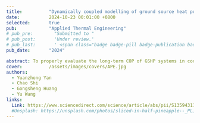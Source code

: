 ```yaml
---
title:          "Dynamically coupled modelling of ground source heat pump systems considering groundwater flow and unbalanced seasonal building thermal loads"
date:           2024-10-23 00:01:00 +0800
selected:       true
pub:            "Applied Thermal Engineering"
# pub_pre:        "Submitted to "
# pub_post:       'Under review.'
# pub_last:       ' <span class="badge badge-pill badge-publication badge-success">Spotlight</span>'
pub_date:       "2024"

abstract: To properly evaluate the long-term COP of GSHP systems in cooling-dominated areas, a dynamically coupled simulation approach is proposed in this study. The proposed method integrates building thermal loads with ground heat transfer under groundwater seepage flow, within a unified framework.
cover:          /assets/images/covers/APE.jpg
authors:
  - Yuanzhong Yan
  - Chao Shi
  - Gongsheng Huang
  - Yu Wang
links:
  Link: https://www.sciencedirect.com/science/article/abs/pii/S1359431124023810
  #Unsplash: https://unsplash.com/photos/sliced-in-half-pineapple--_PLJZmHZzk
---
```

